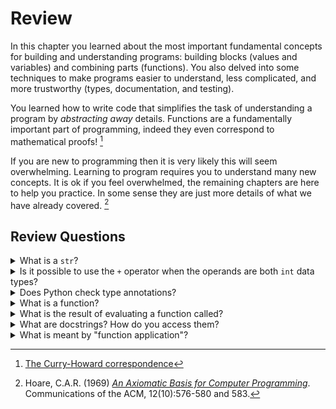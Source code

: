 # Review

In this chapter you learned about the most important fundamental concepts for building and understanding
programs: building blocks (values and variables) and combining parts (functions). You also delved
into some techniques to make programs easier to understand, less complicated, and more trustworthy
(types, documentation, and testing).

You learned how to write code that simplifies the task of understanding a program by
_abstracting away_ details. Functions are a fundamentally important part of programming, indeed they
even correspond to mathematical proofs! [^1]

If you are new to programming then it is very likely this will seem overwhelming. Learning to program
requires you to understand many new concepts. It is ok if you feel overwhelmed, the remaining chapters
are here to help you practice. In some sense they are just more details of what we have already covered. [^2]

## Review Questions

<details>
  <summary>What is a <code>str</code>?</summary>
  A <code>str</code> is the <em>data type</em> of all text. The word "string" is a historical artifact
  that comes from the idea that letters are "strung" together.
</details>

<details>
  <summary>Is it possible to use the <code>+</code> operator when the operands are both <code>int</code> data types?</summary>
  Yes. This would be addition of numbers.
</details>

<details>
  <summary>Does Python check type annotations?</summary>
  No. Like comments, they are for people reading your code.
  There are separate programs that will check your types but these
  are out of scope for this course.
</details>

<details>
    <summary>What is a function?</summary>
    A <em>function</em> is a block of re-usable code with a name, that can be called using that name.
</details>

<details>
    <summary>What is the result of evaluating a function called?</summary>
    The <em>return value</em>. Or the value <em>returned by the function</em>. Or the <em>result</em>.
</details>

<details>
    <summary>What are docstrings? How do you access them?</summary>
    Docstrings are documentation that can be accessed using the <code>help()</code> function.
</details>

<details>
    <summary>What is meant by "function application"?</summary>
    Function application is synonymous with function "call" or "use". A function is applied to its arguments (or arguments are "passed" to the function) and evaluated to produce results.
    In Python, the function application operator is <code>()</code>.
</details>

[^1]: [The Curry-Howard correspondence](https://en.wikipedia.org/wiki/Curry%E2%80%93Howard_correspondence)

[^2]: Hoare, C.A.R. (1969) _[An Axiomatic Basis for Computer Programming](https://www.cs.cmu.edu/~crary/819-f09/Hoare69.pdf)_. Communications of the ACM, 12(10):576-580 and 583.
